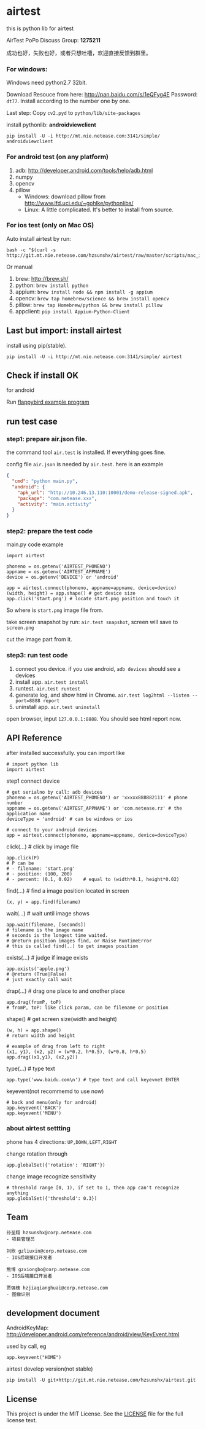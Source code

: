 airtest
=====
this is python lib for airtest

AirTest PoPo Discuss Group: **1275211**

成功也好，失败也好，或者只想吐槽，欢迎直接反馈到群里。


### For windows: 
Windows need python2.7 32bit.

Download Resouce from here: <http://pan.baidu.com/s/1eQFyg4E> Password: `dt77`.
Install according to the number one by one.

Last step: Copy `cv2.pyd` to `python/lib/site-packages`

install pythonlib: **androidviewclient**
```
pip install -U -i http://mt.nie.netease.com:3141/simple/ androidviewclient
```

### For android test (on any platform)
1. adb: <http://developer.android.com/tools/help/adb.html>
1. numpy
1. opencv
1. pillow
    * Windows: download pillow from <http://www.lfd.uci.edu/~gohlke/pythonlibs/>
    * Linux: A little complicated. It's better to install from source.

### For ios test (only on Mac OS)
Auto install airtest by run: 
```
bash -c "$(curl -s http://git.mt.nie.netease.com/hzsunshx/airtest/raw/master/scripts/mac_install.sh)"
```

Or manual

1. brew: <http://brew.sh/>
1. python: `brew install python`
1. appium: `brew install node && npm install -g appium`
1. opencv: `brew tap homebrew/science && brew install opencv` 
1. pillow: `brew tap Homebrew/python && brew install pillow`
1. appclient: `pip install Appium-Python-Client`

## Last but import: install airtest
install using pip(stable).
```
pip install -U -i http://mt.nie.netease.com:3141/simple/ airtest
```

## Check if install OK
for android

Run [flappybird example program](example/flappybird)

## run test case
### step1: prepare air.json file.
the command tool `air.test` is installed. If everything goes fine.

config file `air.json` is needed by `air.test`. here is an example
```json
{
  "cmd": "python main.py",
  "android": {
    "apk_url": "http://10.246.13.110:10001/demo-release-signed.apk",
    "package": "com.netease.xxx",
    "activity": "main.activity"
  }
}
```

### step2: prepare the test code
main.py code example
```
import airtest

phoneno = os.getenv('AIRTEST_PHONENO')
appname = os.getenv('AIRTEST_APPNAME')
device = os.getenv('DEVICE') or 'android'

app = airtest.connect(phoneno, appname=appname, device=device)
(width, height) = app.shape() # get device size
app.click('start.png') # locate start.png position and touch it
```

So where is `start.png` image file from.

take screen snapshot by run: `air.test snapshot`, screen will save to `screen.png`

cut the image part from it.

### step3: run test code
1. connect you device. if you use android, `adb devices` should see a devices
2. install app. `air.test install`
3. runtest. `air.test runtest`
4. generate log, and show html in Chrome. `air.test log2html --listen --port=8888 report`
5. uninstall app. `air.test uninstall`

open browser, input `127.0.0.1:8888`. You should see html report now.

## API Reference
after installed successfully. you can import like
```
# import python lib
import airtest
```

step1 connect device
```
# get serialno by call: adb devices
phoneno = os.getenv('AIRTEST_PHONENO') or 'xxxxx888882111' # phone number
appname = os.getenv('AIRTEST_APPNAME') or 'com.netease.rz' # the application name
deviceType = 'android' # can be windows or ios

# connect to your android devices
app = airtest.connect(phoneno, appname=appname, device=deviceType)
```

click(...) # click by image file
```
app.click(P)
# P can be
# - filename: 'start.png'
# - position: (100, 200)
# - percent: (0.1, 0.02)    # equal to (width*0.1, height*0.02)
```

find(...) # find a image position located in screen
```
(x, y) = app.find(filename)
```

wait(...) # wait until image shows
```
app.wait(filename, [seconds])
# filename is the image name
# seconds is the longest time waited.
# @return position images find, or Raise RuntimeError
# this is called find(..) to get images position
```

exists(...) # judge if image exists
```
app.exists('apple.png')
# @return (True|False)
# just exactly call wait
```

drap(...) # drag one place to and onother place
```
app.drag(fromP, toP)
# fromP, toP: like click param, can be filename or position
```

shape() # get screen size(width and height)
```
(w, h) = app.shape()
# return width and height
```

```
# example of drag from left to right
(x1, y1), (x2, y2) = (w*0.2, h*0.5), (w*0.8, h*0.5)
app.drag((x1,y1), (x2,y2))
```

type(...) # type text
```
app.type('www.baidu.com\n') # type text and call keyevnet ENTER
```

keyevent(not recommemd to use now)
```
# back and menu(only for android)
app.keyevent('BACK')
app.keyevent('MENU')
```

### about airtest settting
phone has 4 directions: `UP,DOWN,LEFT,RIGHT`

change rotation through
```
app.globalSet({'rotation': 'RIGHT'})
```

change image recognize sensitivity
```
# threshold range [0, 1), if set to 1, then app can't recognize anything
app.globalSet({'threshold': 0.3}) 
```

## Team

	孙圣翔 hzsunshx@corp.netease.com
	- 项目管理员
	
	刘欣 gzliuxin@corp.netease.com
	- IOS后端接口开发者

	熊博 gzxiongbo@corp.netease.com
	- IOS后端接口开发者

	贾强槐 hzjiaqianghuai@corp.netease.com
	- 图像识别

## development document
AndroidKeyMap: <http://developer.android.com/reference/android/view/KeyEvent.html>

used by call, eg
```
app.keyevent("HOME")
```

airtest develop version(not stable)
```
pip install -U git+http://git.mt.nie.netease.com/hzsunshx/airtest.git
```


## License
This project is under the MIT License. See the [LICENSE](LICENSE) file for the full license text.
